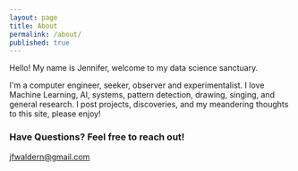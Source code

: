 ```yaml
---
layout: page
title: About
permalink: /about/
published: true
---
```


Hello! My name is Jennifer, welcome to my data science sanctuary. 

I'm a computer engineer, seeker, observer and experimentalist. 
I love Machine Learning, AI, systems, pattern detection, drawing, 
singing, and general research. I post projects, discoveries, 
and my meandering thoughts to this site, please enjoy!

### Have Questions? Feel free to reach out!

[jfwaldern@gmail.com](mailto:jfwaldern@gmail.com)
